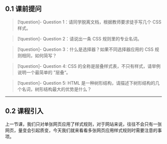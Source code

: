 ## 0.1 课前提问

>[!question]- Question 1：请同学脱离文档，根据教师要求徒手写几个 CSS 样式。

>[!question]- Question 2：请说出一条 CSS 规则里的专业名词。

>[!question]- Question 3：什么是选择器？如果不同选择器应用的 CSS 规则相同，如何简写？

>[!question]- Question 4:  CSS 的全称是层叠样式表，不只有样式，请举例说明一个最简单的 ”层叠“。

>[!question]- Question 5:  HTML 是一种树形结构，请描述下树形结构的几个名词，树形结构最大的优势是什么？

___

## 0.2 课程引入

上一节课，我们只对单张网页应用了样式规则，对于网站来说，往往不会只有一张网页，量变会引起质变，今天我们就来看看多张网页应用样式规则时需要注意的事项。



